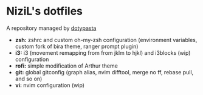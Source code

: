 # NiziL's dotfiles

A repository managed by [dotypasta](https://github.com/nizil/dotypasta)

- **zsh:** zshrc and custom oh-my-zsh configuration (environment variables, custom fork of bira theme, ranger prompt plugin)
- **i3:** i3 (movement remapping from from jklm to hjkl) and i3blocks (wip) configuration
- **rofi:** simple modification of Arthur theme
- **git:** global gitconfig (graph alias, nvim difftool, merge no ff, rebase pull, and so on)
- **vi:** nvim configuration (wip)

